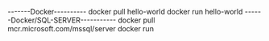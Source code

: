 -------Docker----------
docker pull hello-world
docker run hello-world
------Docker/SQL-SERVER-----------
docker pull mcr.microsoft.com/mssql/server
docker run 

